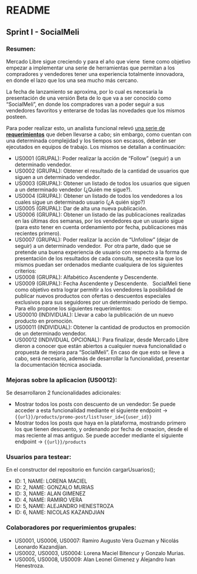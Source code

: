 # README

## Sprint I - SocialMeli

### Resumen:
Mercado Libre sigue creciendo y para el año que viene  tiene como objetivo empezar a implementar una serie de herramientas que permitan a los compradores y vendedores tener una experiencia totalmente innovadora, en donde el lazo que los una sea mucho más cercano.

La fecha de lanzamiento se aproxima, por lo cual es necesaria la presentación de una versión Beta de lo que va a ser conocido como “SocialMeli”, en donde los compradores van a poder seguir a sus vendedores favoritos y enterarse de todas las novedades que los mismos posteen.

Para poder realizar esto, un analista funcional relevó [una serie de **requerimientos**](https://docs.google.com/document/d/1Q-xGaOMPij-qk_gMvcN0Sk0isbCPqjJS/) que deben llevarse a cabo; sin embargo, como cuentan con una determinada complejidad y los tiempos son escasos, deberán ser ejecutados en equipos de trabajo. Los mismos se detallan a continuación:

- US0001 (GRUPAL): Poder realizar la acción de “Follow” (seguir) a un determinado vendedor.
- US0002 (GRUPAL): Obtener el resultado de la cantidad de usuarios que siguen a un determinado vendedor.
- US0003 (GRUPAL): Obtener un listado de todos los usuarios que siguen a un determinado vendedor (¿Quién me sigue?).
- US0004 (GRUPAL): Obtener un listado de todos los vendedores a los cuales sigue un determinado usuario (¿A quién sigo?)
- US0005 (GRUPAL): Dar de alta una nueva publicación.
- US0006 (GRUPAL): Obtener un listado de las publicaciones realizadas en las últimas dos semanas, por los vendedores que un usuario sigue (para esto tener en cuenta ordenamiento por fecha, publicaciones más recientes primero).
- US0007 (GRUPAL): Poder realizar la acción de “Unfollow” (dejar de seguir) a un determinado vendedor.  Por otra parte, dado que se pretende una buena experiencia de usuario con respecto a la forma de presentación de los resultados de cada consulta, se necesita que los mismos puedan ser ordenados mediante cualquiera de los siguientes criterios:
- US0008 (GRUPAL): Alfabético Ascendente y Descendente.
- US0009 (GRUPAL): Fecha Ascendente y Descendente.   SocialMeli tiene como objetivo extra lograr permitir a los vendedores la posibilidad de publicar nuevos productos con ofertas o descuentos especiales exclusivos para sus seguidores por un determinado período de tiempo. Para ello propone los siguientes requerimientos:
- US00010 (INDIVIDUAL): Llevar a cabo la publicación de un nuevo producto en promoción.
- US00011 (INDIVIDUAL): Obtener la cantidad de productos en promoción de un determinado vendedor.
- US00012 (INDIVIDUAL OPCIONAL): Para finalizar, desde Mercado Libre dieron a conocer que están abiertos a cualquier nueva funcionalidad o propuesta de mejora para “SocialMeli”. En caso de que esto se lleve a cabo, será necesario, además de desarrollar la funcionalidad, presentar la documentación técnica asociada.

### Mejoras sobre la aplicacion (US0012):
Se desarrollaron 2 funcionalidades adicionales:
- Mostrar todos los posts con descuento de un vendedor: Se puede acceder a esta funcionalidad
mediante el siguiente endpoint -> `{{url}}/products/promo-post/list?user_id={{user_id}}`
- Mostrar todos los posts que haya en la plataforma, mostrando primero los que tienen descuento, y ordenando por fecha de creacion, desde el mas reciente al mas antiguo.
Se puede acceder mediante el siguiente endpoint -> `{{url}}/products`
    


### Usuarios para testear:
En el constructor del repositorio en función cargarUsuarios();
- ID: 1, NAME: LORENA MACIEL
- ID: 2, NAME: GONZALO MURIAS
- ID: 3, NAME: ALAN GIMENEZ
- ID: 4, NAME: RAMIRO VERA
- ID: 5, NAME: ALEJANDRO HENESTROZA
- ID: 6, NAME: NICOLAS KAZANDJIAN

### Colaboradores por requerimientos grupales:
- US0001, US0006, US0007: Ramiro Augusto Vera Guzman y Nicolás Leonardo Kazandjian.
- US0002, US0003, US0004: Lorena Maciel Bitencur y Gonzalo Murias.
- US0005, US0008, US0009: Alan Leonel Gimenez y Alejandro Ivan Henestroza.
